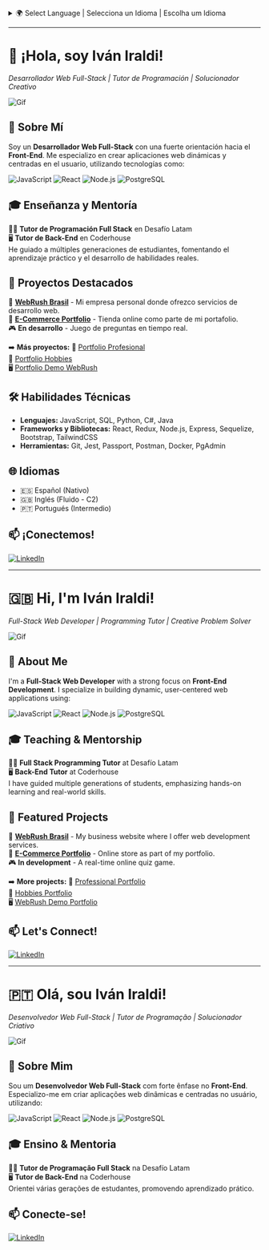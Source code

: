 <details>
  <summary>🌍 Select Language | Selecciona un Idioma | Escolha um Idioma</summary>
  
  - 🇪🇸 [Español](#-%C2%A1hola-soy-iv%C3%A1n-iraldi)
  - 🇬🇧 [English](#-hi-im-iv%C3%A1n-iraldi)
  - 🇵🇹 [Português](#-ol%C3%A1-sou-iv%C3%A1n-iraldi)
  
</details>

---

# 👋 ¡Hola, soy Iván Iraldi!
*Desarrollador Web Full-Stack | Tutor de Programación | Solucionador Creativo*

![Gif](https://media.tenor.com/uPKBSSYU8BcAAAAi/computer-pixel.gif)

## 🚀 Sobre Mí  
Soy un **Desarrollador Web Full-Stack** con una fuerte orientación hacia el **Front-End**. Me especializo en crear aplicaciones web dinámicas y centradas en el usuario, utilizando tecnologías como:

![JavaScript](https://img.shields.io/badge/JavaScript-F7DF1E?style=for-the-badge&logo=javascript&logoColor=black) ![React](https://img.shields.io/badge/React-61DAFB?style=for-the-badge&logo=react&logoColor=black) ![Node.js](https://img.shields.io/badge/Node.js-339933?style=for-the-badge&logo=nodedotjs&logoColor=white) ![PostgreSQL](https://img.shields.io/badge/PostgreSQL-316192?style=for-the-badge&logo=postgresql&logoColor=white)

## 🎓 Enseñanza y Mentoría  
👨‍🏫 **Tutor de Programación Full Stack** en Desafío Latam  
🖥️ **Tutor de Back-End** en Coderhouse  
He guiado a múltiples generaciones de estudiantes, fomentando el aprendizaje práctico y el desarrollo de habilidades reales.

## 🌟 Proyectos Destacados  
🚀 [**WebRush Brasil**](https://www.webrushbrasil.com.br/) - Mi empresa personal donde ofrezco servicios de desarrollo web.  
🛒 [**E-Commerce Portfolio**](https://ecommerce-portfolio-8cbo.onrender.com/) - Tienda online como parte de mi portafolio.  
🎮 **En desarrollo** - Juego de preguntas en tiempo real.

➡️ **Más proyectos:**
🔗 [Portfolio Profesional](https://iraldidev.vercel.app/)  
🎨 [Portfolio Hobbies](https://win98ivaniraldi.vercel.app/)  
🖥️ [Portfolio Demo WebRush](https://portfolio-portfolio-cfrk.onrender.com/)  

## 🛠️ Habilidades Técnicas  
- **Lenguajes:** JavaScript, SQL, Python, C#, Java  
- **Frameworks y Bibliotecas:** React, Redux, Node.js, Express, Sequelize, Bootstrap, TailwindCSS  
- **Herramientas:** Git, Jest, Passport, Postman, Docker, PgAdmin  

## 🌐 Idiomas  
- 🇪🇸 Español (Nativo)  
- 🇬🇧 Inglés (Fluido - C2)  
- 🇵🇹 Portugués (Intermedio)  

## 📫 ¡Conectemos!  
[![LinkedIn](https://img.shields.io/badge/LinkedIn-0A66C2?style=for-the-badge&logo=linkedin&logoColor=white)](https://www.linkedin.com/in/ivan-iraldi-8413a3213/)

---

# 🇬🇧 Hi, I'm Iván Iraldi!
*Full-Stack Web Developer | Programming Tutor | Creative Problem Solver*

![Gif](https://media.tenor.com/uPKBSSYU8BcAAAAi/computer-pixel.gif)

## 🚀 About Me  
I'm a **Full-Stack Web Developer** with a strong focus on **Front-End Development**. I specialize in building dynamic, user-centered web applications using:

![JavaScript](https://img.shields.io/badge/JavaScript-F7DF1E?style=for-the-badge&logo=javascript&logoColor=black) ![React](https://img.shields.io/badge/React-61DAFB?style=for-the-badge&logo=react&logoColor=black) ![Node.js](https://img.shields.io/badge/Node.js-339933?style=for-the-badge&logo=nodedotjs&logoColor=white) ![PostgreSQL](https://img.shields.io/badge/PostgreSQL-316192?style=for-the-badge&logo=postgresql&logoColor=white)

## 🎓 Teaching & Mentorship  
👨‍🏫 **Full Stack Programming Tutor** at Desafío Latam  
🖥️ **Back-End Tutor** at Coderhouse  
I have guided multiple generations of students, emphasizing hands-on learning and real-world skills.

## 🌟 Featured Projects  
🚀 [**WebRush Brasil**](https://www.webrushbrasil.com.br/) - My business website where I offer web development services.  
🛒 [**E-Commerce Portfolio**](https://ecommerce-portfolio-8cbo.onrender.com/) - Online store as part of my portfolio.  
🎮 **In development** - A real-time online quiz game.

➡️ **More projects:**
🔗 [Professional Portfolio](https://iraldidev.vercel.app/)  
🎨 [Hobbies Portfolio](https://win98ivaniraldi.vercel.app/)  
🖥️ [WebRush Demo Portfolio](https://portfolio-portfolio-cfrk.onrender.com/)  

## 📫 Let's Connect!  
[![LinkedIn](https://img.shields.io/badge/LinkedIn-0A66C2?style=for-the-badge&logo=linkedin&logoColor=white)](https://www.linkedin.com/in/ivan-iraldi-8413a3213/)

---

# 🇵🇹 Olá, sou Iván Iraldi!
*Desenvolvedor Web Full-Stack | Tutor de Programação | Solucionador Criativo*

![Gif](https://media.tenor.com/uPKBSSYU8BcAAAAi/computer-pixel.gif)

## 🚀 Sobre Mim  
Sou um **Desenvolvedor Web Full-Stack** com forte ênfase no **Front-End**. Especializo-me em criar aplicações web dinâmicas e centradas no usuário, utilizando:

![JavaScript](https://img.shields.io/badge/JavaScript-F7DF1E?style=for-the-badge&logo=javascript&logoColor=black) ![React](https://img.shields.io/badge/React-61DAFB?style=for-the-badge&logo=react&logoColor=black) ![Node.js](https://img.shields.io/badge/Node.js-339933?style=for-the-badge&logo=nodedotjs&logoColor=white) ![PostgreSQL](https://img.shields.io/badge/PostgreSQL-316192?style=for-the-badge&logo=postgresql&logoColor=white)

## 🎓 Ensino & Mentoria  
👨‍🏫 **Tutor de Programação Full Stack** na Desafío Latam  
🖥️ **Tutor de Back-End** na Coderhouse  
Orientei várias gerações de estudantes, promovendo aprendizado prático.

## 📫 Conecte-se!  
[![LinkedIn](https://img.shields.io/badge/LinkedIn-0A66C2?style=for-the-badge&logo=linkedin&logoColor=white)](https://www.linkedin.com/in/ivan-iraldi-8413a3213/)
